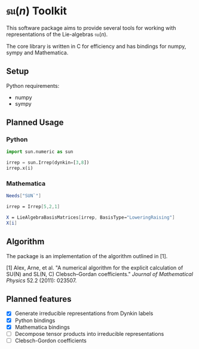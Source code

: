 # $`\mathfrak{su}(n)`$ Toolkit

This software package aims to provide several tools for working with representations of the Lie-algebras $`\mathfrak{su}(n)`$.

The core library is written in C for efficiency and has bindings for numpy, sympy and Mathematica.

## Setup

Python requirements:

* numpy
* sympy

## Planned Usage

### Python

```python
import sun.numeric as sun

irrep = sun.Irrep(dynkin=[3,8])
irrep.x(i)
```

### Mathematica

```mathematica
Needs["SUN`"]

irrep = Irrep[5,2,1]

X = LieAlgebraBasisMatrices[irrep, BasisType→"LoweringRaising"]
X[i]
```

## Algorithm

The package is an implementation of the algorithm outlined in [1].

[1] Alex, Arne, et al. "A numerical algorithm for the explicit calculation of SU(N) and SL(N, C) Clebsch–Gordan coefficients." *Journal of Mathematical Physics* 52.2 (2011): 023507.

## Planned features

- [x] Generate irreducible representations from Dynkin labels
- [x] Python bindings
- [x] Mathematica bindings
- [ ] Decompose tensor products into irreducible representations
- [ ] Clebsch-Gordon coefficients
